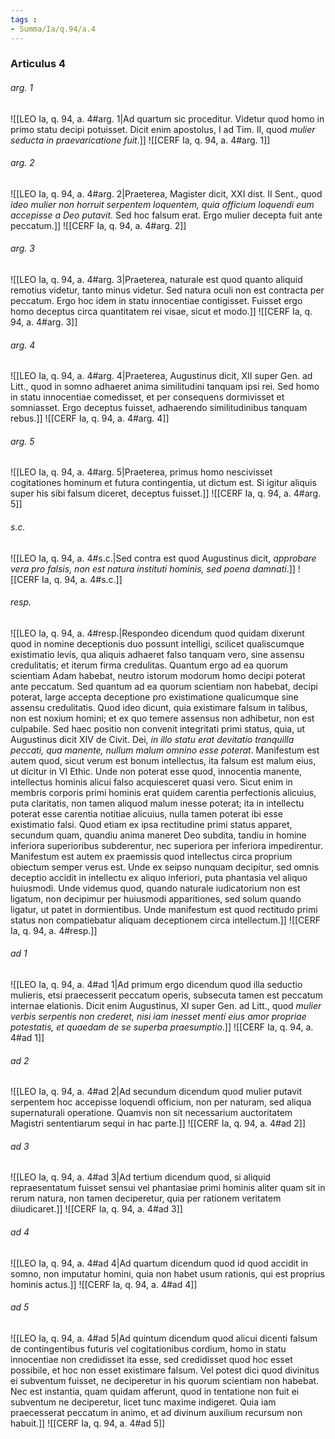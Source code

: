 ```yaml
---
tags : 
- Summa/Ia/q.94/a.4
---
```


### Articulus 4

###### arg. 1
![[LEO Ia, q. 94, a. 4#arg. 1|Ad quartum sic proceditur. Videtur quod homo in primo statu decipi potuisset. Dicit enim apostolus, I ad Tim. II, quod *mulier seducta in praevaricatione fuit*.]]
![[CERF Ia, q. 94, a. 4#arg. 1]]

###### arg. 2
![[LEO Ia, q. 94, a. 4#arg. 2|Praeterea, Magister dicit, XXI dist. II Sent., quod *ideo mulier non horruit serpentem loquentem, quia officium loquendi eum accepisse a Deo putavit*. Sed hoc falsum erat. Ergo mulier decepta fuit ante peccatum.]]
![[CERF Ia, q. 94, a. 4#arg. 2]]

###### arg. 3
![[LEO Ia, q. 94, a. 4#arg. 3|Praeterea, naturale est quod quanto aliquid remotius videtur, tanto minus videtur. Sed natura oculi non est contracta per peccatum. Ergo hoc idem in statu innocentiae contigisset. Fuisset ergo homo deceptus circa quantitatem rei visae, sicut et modo.]]
![[CERF Ia, q. 94, a. 4#arg. 3]]

###### arg. 4
![[LEO Ia, q. 94, a. 4#arg. 4|Praeterea, Augustinus dicit, XII super Gen. ad Litt., quod in somno adhaeret anima similitudini tanquam ipsi rei. Sed homo in statu innocentiae comedisset, et per consequens dormivisset et somniasset. Ergo deceptus fuisset, adhaerendo similitudinibus tanquam rebus.]]
![[CERF Ia, q. 94, a. 4#arg. 4]]

###### arg. 5
![[LEO Ia, q. 94, a. 4#arg. 5|Praeterea, primus homo nescivisset cogitationes hominum et futura contingentia, ut dictum est. Si igitur aliquis super his sibi falsum diceret, deceptus fuisset.]]
![[CERF Ia, q. 94, a. 4#arg. 5]]

###### s.c.
![[LEO Ia, q. 94, a. 4#s.c.|Sed contra est quod Augustinus dicit, *approbare vera pro falsis, non est natura instituti hominis, sed poena damnati*.]]
![[CERF Ia, q. 94, a. 4#s.c.]]

###### resp.
![[LEO Ia, q. 94, a. 4#resp.|Respondeo dicendum quod quidam dixerunt quod in nomine deceptionis duo possunt intelligi, scilicet qualiscumque existimatio levis, qua aliquis adhaeret falso tanquam vero, sine assensu credulitatis; et iterum firma credulitas. Quantum ergo ad ea quorum scientiam Adam habebat, neutro istorum modorum homo decipi poterat ante peccatum. Sed quantum ad ea quorum scientiam non habebat, decipi poterat, large accepta deceptione pro existimatione qualicumque sine assensu credulitatis. Quod ideo dicunt, quia existimare falsum in talibus, non est noxium homini; et ex quo temere assensus non adhibetur, non est culpabile. Sed haec positio non convenit integritati primi status, quia, ut Augustinus dicit XIV de Civit. Dei, *in illo statu erat devitatio tranquilla peccati, qua manente, nullum malum omnino esse poterat*. Manifestum est autem quod, sicut verum est bonum intellectus, ita falsum est malum eius, ut dicitur in VI Ethic. Unde non poterat esse quod, innocentia manente, intellectus hominis alicui falso acquiesceret quasi vero. Sicut enim in membris corporis primi hominis erat quidem carentia perfectionis alicuius, puta claritatis, non tamen aliquod malum inesse poterat; ita in intellectu poterat esse carentia notitiae alicuius, nulla tamen poterat ibi esse existimatio falsi. Quod etiam ex ipsa rectitudine primi status apparet, secundum quam, quandiu anima maneret Deo subdita, tandiu in homine inferiora superioribus subderentur, nec superiora per inferiora impedirentur. Manifestum est autem ex praemissis quod intellectus circa proprium obiectum semper verus est. Unde ex seipso nunquam decipitur, sed omnis deceptio accidit in intellectu ex aliquo inferiori, puta phantasia vel aliquo huiusmodi. Unde videmus quod, quando naturale iudicatorium non est ligatum, non decipimur per huiusmodi apparitiones, sed solum quando ligatur, ut patet in dormientibus. Unde manifestum est quod rectitudo primi status non compatiebatur aliquam deceptionem circa intellectum.]]
![[CERF Ia, q. 94, a. 4#resp.]]

###### ad 1
![[LEO Ia, q. 94, a. 4#ad 1|Ad primum ergo dicendum quod illa seductio mulieris, etsi praecesserit peccatum operis, subsecuta tamen est peccatum internae elationis. Dicit enim Augustinus, XI super Gen. ad Litt., quod *mulier verbis serpentis non crederet, nisi iam inesset menti eius amor propriae potestatis, et quaedam de se superba praesumptio*.]]
![[CERF Ia, q. 94, a. 4#ad 1]]

###### ad 2
![[LEO Ia, q. 94, a. 4#ad 2|Ad secundum dicendum quod mulier putavit serpentem hoc accepisse loquendi officium, non per naturam, sed aliqua supernaturali operatione. Quamvis non sit necessarium auctoritatem Magistri sententiarum sequi in hac parte.]]
![[CERF Ia, q. 94, a. 4#ad 2]]

###### ad 3
![[LEO Ia, q. 94, a. 4#ad 3|Ad tertium dicendum quod, si aliquid repraesentatum fuisset sensui vel phantasiae primi hominis aliter quam sit in rerum natura, non tamen deciperetur, quia per rationem veritatem diiudicaret.]]
![[CERF Ia, q. 94, a. 4#ad 3]]

###### ad 4
![[LEO Ia, q. 94, a. 4#ad 4|Ad quartum dicendum quod id quod accidit in somno, non imputatur homini, quia non habet usum rationis, qui est proprius hominis actus.]]
![[CERF Ia, q. 94, a. 4#ad 4]]

###### ad 5
![[LEO Ia, q. 94, a. 4#ad 5|Ad quintum dicendum quod alicui dicenti falsum de contingentibus futuris vel cogitationibus cordium, homo in statu innocentiae non credidisset ita esse, sed credidisset quod hoc esset possibile, et hoc non esset existimare falsum. Vel potest dici quod divinitus ei subventum fuisset, ne deciperetur in his quorum scientiam non habebat. Nec est instantia, quam quidam afferunt, quod in tentatione non fuit ei subventum ne deciperetur, licet tunc maxime indigeret. Quia iam praecesserat peccatum in animo, et ad divinum auxilium recursum non habuit.]]
![[CERF Ia, q. 94, a. 4#ad 5]]

